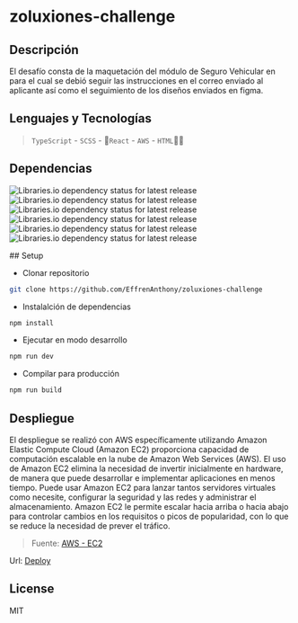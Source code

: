 # zoluxiones-challenge

## Descripción
El desafío consta de la maquetación del módulo de Seguro Vehicular en para el cual se debió seguir las instrucciones en el correo enviado al aplicante así como el seguimiento de los diseños enviados en figma.

## Lenguajes y Tecnologías
>`TypeScript` - `SCSS` - `React` - `AWS` - `HTML`
## Dependencias
![Libraries.io dependency status for latest release](https://img.shields.io/librariesio/release/npm/npm?label=npm)
![Libraries.io dependency status for latest release](https://img.shields.io/librariesio/release/npm/react-router-dom?label=react-router-dom)
![Libraries.io dependency status for latest release](https://img.shields.io/librariesio/release/npm/react?label=react&style=flat-square)
![Libraries.io dependency status for latest release](https://img.shields.io/librariesio/release/npm/react-dom?label=react-dom&style=flat-square)
![Libraries.io dependency status for latest release](https://img.shields.io/librariesio/release/npm/node%20sass?label=node-sass)
![Libraries.io dependency status for latest release](https://img.shields.io/librariesio/release/npm/react-icons?label=react-icons)

## Setup
- Clonar repositorio
```bash
git clone https://github.com/EffrenAnthony/zoluxiones-challenge
```
- Instalalción de dependencias
```bash
npm install
```
- Ejecutar en modo desarrollo
```bash
npm run dev
```
- Compilar para producción
```bash
npm run build
```

## Despliegue

El despliegue se realizó con AWS específicamente utilizando Amazon Elastic Compute Cloud (Amazon EC2) proporciona capacidad de computación escalable en la nube de Amazon Web Services (AWS). El uso de Amazon EC2 elimina la necesidad de invertir inicialmente en hardware, de manera que puede desarrollar e implementar aplicaciones en menos tiempo. Puede usar Amazon EC2 para lanzar tantos servidores virtuales como necesite, configurar la seguridad y las redes y administrar el almacenamiento. Amazon EC2 le permite escalar hacia arriba o hacia abajo para controlar cambios en los requisitos o picos de popularidad, con lo que se reduce la necesidad de prever el tráfico.

>Fuente: [AWS - EC2](https://docs.aws.amazon.com/es_es/AWSEC2/latest/UserGuide/concepts.html)

Url:
[Deploy](http://54.215.171.45/)

## License
MIT